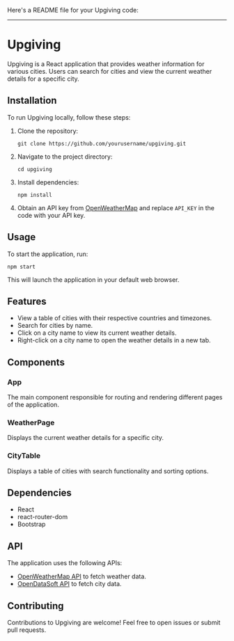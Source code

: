 Here's a README file for your Upgiving code:

---

# Upgiving

Upgiving is a React application that provides weather information for various cities. Users can search for cities and view the current weather details for a specific city.

## Installation

To run Upgiving locally, follow these steps:

1. Clone the repository:
   ```
   git clone https://github.com/yourusername/upgiving.git
   ```

2. Navigate to the project directory:
   ```
   cd upgiving
   ```

3. Install dependencies:
   ```
   npm install
   ```

4. Obtain an API key from [OpenWeatherMap](https://openweathermap.org/api) and replace `API_KEY` in the code with your API key.

## Usage

To start the application, run:
```
npm start
```

This will launch the application in your default web browser.

## Features

- View a table of cities with their respective countries and timezones.
- Search for cities by name.
- Click on a city name to view its current weather details.
- Right-click on a city name to open the weather details in a new tab.

## Components

### App

The main component responsible for routing and rendering different pages of the application.

### WeatherPage

Displays the current weather details for a specific city.

### CityTable

Displays a table of cities with search functionality and sorting options.

## Dependencies

- React
- react-router-dom
- Bootstrap

## API

The application uses the following APIs:

- [OpenWeatherMap API](https://openweathermap.org/api) to fetch weather data.
- [OpenDataSoft API](https://public.opendatasoft.com/api/explore/v2.1/catalog/datasets/geonames-all-cities-with-a-population-1000/records?limit=100) to fetch city data.

## Contributing

Contributions to Upgiving are welcome! Feel free to open issues or submit pull requests.
